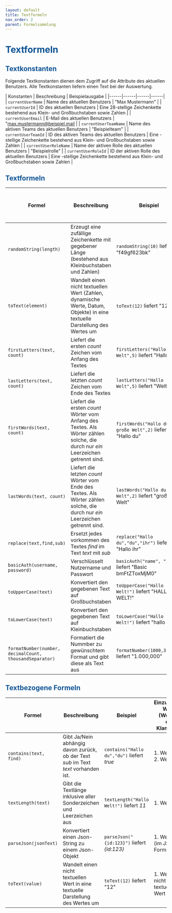 ```yaml
---
layout: default
title: Textformeln
nav_order: 2
parent: Formelsammlung
---
```


# <span style="color:#0b5394">**Textformeln**</span>

## <span style="color:#0b5394">**Textkonstanten**</span>

Folgende Textkonstanten dienen dem Zugriff auf die Attribute des aktuellen Benutzers.
Alle Textkonstanten liefern einen Text bei der Auswertung.

| Konstanten                | Beschreibung | Beispielausgabe |
|------|------|------|------|
| `currentUserName`         | Name des aktuellen Benutzers | "Max Mustermann"            |
| `currentUserId`           | ID des aktuellen Benutzers | Eine 28-stellige Zeichenkette bestehend aus Klein- und Großbuchstaben sowie Zahlen |
| `currentUserEmail`        | E-Mail des aktuellen Benutzers | "max.mustermann@beispiel.mail |
| `currentUserTeamName`     | Name des aktiven Teams des aktuellen Benutzers | "Beispielteam" |
| `currentUserTeamId`       | ID des aktiven Teams des aktuellen Benutzers  | Eine -stellige Zeichenkette bestehend aus Klein- und Großbuchstaben sowie Zahlen |
| `currentUserRoleName`     | Name der aktiven Rolle des aktuellen Benutzers | "Beispielrolle" |
| `currentUserRoleId`     | ID der aktiven Rolle des aktuellen Benutzers | Eine -stellige Zeichenkette bestehend aus Klein- und Großbuchstaben sowie Zahlen |

## <span style="color:#0b5394">**Textformeln**</span>

| Formel | Beschreibung | Beispiel | Einzugebene Werte (Werte in den Klammern) | Gelieferter Ergebnistyp | 
|------|------|------|------|------|
| `randomString(length)` | Erzeugt eine zufällige Zeichenkette mit gegebener Länge (bestehend aus Kleinbuchstaben und Zahlen) | `randomString(10)` liefert "f49gf623bk" | 1. Wert: Zahl | Text |
| `toText(element)` | Wandelt einen nicht textuellen Wert (Zahlen, dynamische Werte, Datum, Objekte) in eine textuelle Darstellung des Wertes um | `toText(12)` liefert "12" | 1. Wert: nicht-textueller Wert | Text |
| `firstLetters(text, count)` | Liefert die ersten *count* Zeichen vom Anfang des Textes | `firstLetters("Hallo Welt",5)` liefert "Hallo" | 1. Wert: Text, 2. Wert: Zahl | Text |
| `lastLetters(text, count)` | Liefert die letzten *count* Zeichen vom Ende des Textes | `lastLetters("Hallo Welt",5)` liefert "Welt" | 1. Wert: Text, 2. Wert: Zahl | Text |
| `firstWords(text, count)` | Liefert die ersten *count* Wörter vom Anfang des Textes. Als Wörter zählen solche, die durch nur *ein* Leerzeichen getrennt sind. | `firstWords("Hallo du große Welt",2)` liefert "Hallo du" | 1. Wert: Text, 2. Wert: Zahl | Text |
| `lastWords(text, count)` | Liefert die letzten *count* Wörter vom Ende des Textes. Als Wörter zählen solche, die durch nur *ein* Leerzeichen getrennt sind. | `lastWords("Hallo du große Welt",2)` liefert "große Welt" | 1. Wert: Text, 2. Wert: Zahl | Text |
| `replace(text,find,sub)` |  Ersetzt jedes vorkommen des Textes *find* im Text *text* mit *sub* | `replace("Hallo du","du","ihr")` liefert "Hallo ihr" | 1. Wert: Text, 2. Wert: Text, 3. Wert: Text | Text |
| `basicAuth(username, password)` | Verschlüsselt Nutzername und Passwort | `basicAuth("name", "1234")` liefert "Basic bmFtZToxMjM0" | 1. Wert: Text, 2. Wert: Text | Text |
| `toUpperCase(text)` | Konvertiert den gegebenen Text auf Großbuchstaben | `toUpperCase("Hallo Welt!")` liefert "HALLO WELT!" | 1. Wert: Text | Text |
| `toLowerCase(text)` | Konvertiert den gegebenen Text auf Kleinbuchstaben | `toLowerCase("Hallo Welt!")` liefert "hallo welt!" | 1. Wert: Text | Text |
| `formatNumber(number, decimalCount, thousandSeparator)` | Formatiert die Nummber zu gewünschtem Format und gibt diese als Text aus |  `formatNumber(1000,3,true)` liefert "1.000,000" | 1. Wert: Zahl, 2. Wert: Zahl, 3. Wert: Ja/Nein | Text | 

## <span style="color:#0b5394">**Textbezogene Formeln**</span>

| Formel | Beschreibung | Beispiel | Einzugebene Werte (Werte in den Klammern) | Gelieferter Ergebnistyp | 
|------|------|------|------|------|
| `contains(text, find)` | Gibt Ja/Nein abhängig davon zurück, ob der Text *sub* im Text *text* vorhanden ist. | `contains("Hallo du","du")` liefert *true* | 1. Wert: Text, 2. Wert: Text | Ja/Nein |
| `textLength(text)` |  Gibt die Textlänge inklusive aller Sonderzeichen und Leerzeichen aus | `textLength("Hallo Welt!")` liefert *11* | 1. Wert: Text | Zahl | 
| `parseJson(jsonText)` | Konvertiert einen Json-String zu einem Json-Objekt | `parseJson("{id:123}")` liefert *{id:123}* | 1. Wert: Text (im JSON-Format) | Objekt |
| `toText(value)`| Wandelt einen nicht textuellen Wert in eine textuelle Darstellung des Wertes um | `toText(12)` liefert "12" | 1. Wert: nicht-textueller Wert | Text |